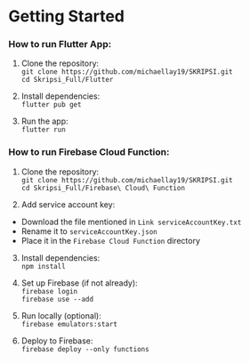 # **Getting Started**
### How to run Flutter App:
1. Clone the repository:  
   `git clone https://github.com/michaellay19/SKRIPSI.git`  
   `cd Skripsi_Full/Flutter`
   
2. Install dependencies:  
   `flutter pub get`
   
3. Run the app:  
   `flutter run`

### How to run Firebase Cloud Function:
1. Clone the repository:  
   `git clone https://github.com/michaellay19/SKRIPSI.git`  
   `cd Skripsi_Full/Firebase\ Cloud\ Function`
   
2. Add service account key:
- Download the file mentioned in `Link serviceAccountKey.txt`
- Rename it to `serviceAccountKey.json`
- Place it in the `Firebase Cloud Function` directory

3. Install dependencies:  
   `npm install`
  
4. Set up Firebase (if not already):  
  `firebase login`  
  `firebase use --add`

5. Run locally (optional):  
  `firebase emulators:start`

6. Deploy to Firebase:  
  `firebase deploy --only functions`
